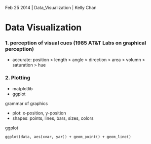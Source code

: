 Feb 25 2014 | Data_Visualization | Kelly Chan
# Data Visualization

### 1. perception of visual cues (1985 AT&T Labs on graphical perception)
- accurate: position > length > angle > direction > area > volumn > saturation > hue

### 2. Plotting
- matplotlib
- ggplot

grammar of graphics
- plot: x-position, y-position
- shapes: points, lines, bars, sizes, colors

ggplot
```
ggplot(data, aes(xvar, yar)) + geom_point() + geom_line()
```

